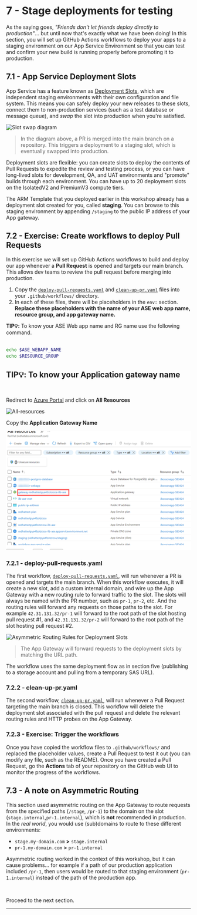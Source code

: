 # 7 - Stage deployments for testing

As the saying goes, *"Friends don't let friends deploy directly to production"*... but until now that's exactly what we have been doing! In this section, you will set up GitHub Actions workflows to deploy your apps to a staging environment on our App Service Environment so that you can test and confirm your new build is running properly before promoting it to production.

## 7.1 - App Service Deployment Slots

App Service has a feature known as [Deployment Slots](https://docs.microsoft.com/azure/app-service/deploy-staging-slots), which are independent staging environments with their own configuration and file system. This means you can safely deploy your new releases to these slots, connect them to non-production services (such as a test database or message queue), and *swap* the slot into production when you're satisfied.

![Slot swap diagram](../img/6-slot-swap-diagram.PNG)

> In the diagram above, a PR is merged into the main branch on a repository. This triggers a deployment to a staging slot, which is eventually swapped into production.

Deployment slots are flexible: you can create slots to deploy the contents of Pull Requests to expedite the review and testing process, or you can have long-lived slots for development, QA, and UAT environments and "promote" builds through each environment. You can have up to 20 deployment slots on the IsolatedV2 and PremiumV3 compute tiers.

The ARM Template that you deployed earlier in this workshop already has a deployment slot created for you, called **staging**. You can browse to this staging environment by appending `/staging` to the public IP address of your App gateway.

## 7.2 - Exercise: Create workflows to deploy Pull Requests

In this exercise we will set up GitHub Actions workflows to build and deploy our app whenever a **Pull Request** is opened and targets our main branch. This allows dev teams to review the pull request before merging into production.

1. Copy the [`deploy-pull-requests.yaml`](https://raw.githubusercontent.com/Azure-Samples/workshop-migrate-jboss-on-app-service/main/templates/deploy-pull-requests.yaml) and [`clean-up-pr.yaml`](https://raw.githubusercontent.com/Azure-Samples/workshop-migrate-jboss-on-app-service/main/templates/clean-up-pr.yaml) files into your `.github/workflows/` directory.
2. In each of these files, there will be placeholders in the `env:` section. **Replace these placeholders with the name of your ASE web app name, resource group, and app gateway name.**

**TIP💡:** To know your ASE Web app name and RG name use the following command. 


```bash

echo $ASE_WEBAPP_NAME
echo $RESOURCE_GROUP

```

## **TIP💡:** To know your Application gateway name

<br>

Redirect to [Azure Portal](https://portal.azure.com) and click on **All Resources**

![All-resources](../img/1-azure-dashboard.png)

Copy the **Application Gateway Name**

![application-gateway](../img/7-application-gateway.png)


### 7.2.1 - deploy-pull-requests.yaml

The first workflow, [`deploy-pull-requests.yaml`](https://raw.githubusercontent.com/Azure-Samples/workshop-migrate-jboss-on-app-service/main/templates/deploy-pull-requests.yaml), will run whenever a PR is opened and targets the main branch. When this workflow executes, it will create a new slot, add a custom internal domain, and wire up the App Gateway with a new routing rule to forward traffic to the slot. The slots will always be named with the PR number, such as `pr-1`, `pr-2`, etc. And the routing rules will forward any requests on those paths to the slot. For example `42.31.131.32/pr-1` will forward to the root path of the slot hosting pull request #1, and `42.31.131.32/pr-2` will forward to the root path of the slot hosting pull request #2.

![Asymmetric Routing Rules for Deployment Slots](../img/6-asymmetric-routing-rules.png)
> The App Gateway will forward requests to the deployment slots by matching the URL path.

The workflow uses the same deployment flow as in section five (publishing to a storage account and pulling from a temporary SAS URL).

### 7.2.2 - clean-up-pr.yaml

The second workflow, [`clean-up-pr.yaml`](https://raw.githubusercontent.com/Azure-Samples/workshop-migrate-jboss-on-app-service/main/templates/clean-up-pr.yaml), will run whenever a Pull Request targeting the main branch is closed. This workflow will delete the deployment slot associated with the pull request and delete the relevant routing rules and HTTP probes on the App Gateway.  

### 7.2.3 - Exercise: Trigger the workflows

Once you have copied the workflow files to `.github/workflows/` and replaced the placeholder values, create a Pull Request to test it out (you can modify any file, such as the README). Once you have created a Pull Request, go the **Actions** tab of your repository on the GitHub web UI to monitor the progress of the workflows.

## 7.3 - A note on Asymmetric Routing

This section used asymmetric routing on the App Gateway to route requests from the specified paths (`/stage`, `/pr-1`) to the domain on the slot (`stage.internal`,`pr-1.internal`), which is **not** recommended in production. In the *real world*, you would use (sub)domains to route to these different environments:

- `stage.my-domain.com` **>** `stage.internal`
- `pr-1.my-domain.com` **>** `pr-1.internal`

Asymmetric routing worked in the context of this workshop, but it can cause problems... for example if a path of our production application included `/pr-1`, then users would be routed to that staging environment (`pr-1.internal`) instead of the path of the production app.

<br>

Proceed to the next section.

---